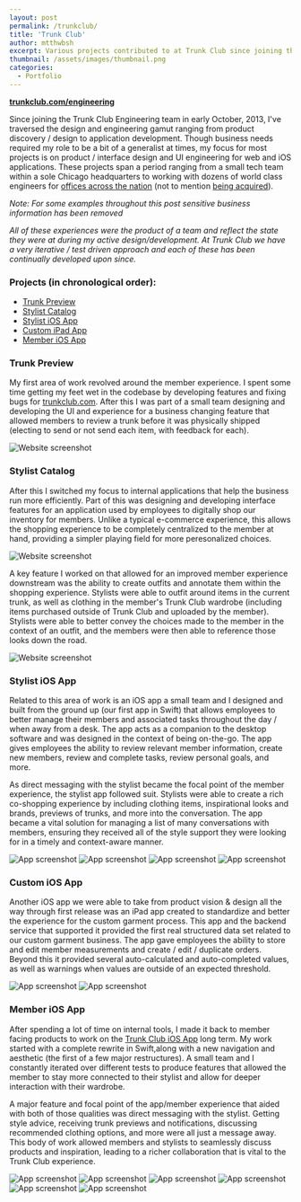 ```yaml
---
layout: post
permalink: /trunkclub/
title: 'Trunk Club'
author: mtthwbsh
excerpt: Various projects contributed to at Trunk Club since joining the engineering team as a software designer & engineer in October, 2013
thumbnail: /assets/images/thumbnail.png
categories:
  - Portfolio
---
```

[**trunkclub.com/engineering**][link1]

Since joining the Trunk Club Engineering team in early October, 2013, I've traversed the design and engineering gamut ranging from product discovery / design to application development. Though business needs required my role to be a bit of a generalist at times, my focus for most projects is on product / interface design and UI engineering for web and iOS applications. These projects span a period ranging from a small tech team within a sole Chicago headquarters to working with dozens of world class engineers for [offices across the nation][link3] (not to mention [being acquired][link2]).

_Note: For some examples throughout this post sensitive business information has been removed_

_All of these experiences were the product of a team and reflect the state they were at during my active design/development. At Trunk Club we have a very iterative / test driven approach and each of these has been continually developed upon since._

<div class="spacer half"></div>

### Projects (in chronological order):

<div class="spacer half"></div>

- [Trunk Preview](#TrunkPreview)
- [Stylist Catalog](#StylistCatalog)
- [Stylist iOS App](#StylistiOSApp)
- [Custom iPad App](#CustomiPadApp)
- [Member iOS App](#MemberiOSApp)

<div id="TrunkPreview" class="spacer"></div>

### Trunk Preview

My first area of work revolved around the member experience. I spent some time getting my feet wet in the codebase by developing features and fixing bugs for [trunkclub.com][link4]. After this I was part of a small team designing and developing the UI and experience for a business changing feature that allowed members to review a trunk before it was physically shipped (electing to send or not send each item, with feedback for each).

![Website screenshot][image1]

<div id="StylistCatalog" class="spacer"></div>

### Stylist Catalog

After this I switched my focus to internal applications that help the business run more efficiently. Part of this was designing and developing interface features for an application used by employees to digitally shop our inventory for members. Unlike a typical e-commerce experience, this allows the shopping experience to be completely centralized to the member at hand, providing a simpler playing field for more peresonalized choices.

![Website screenshot][image2]

A key feature I worked on that allowed for an improved member experience downstream was the ability to create outfits and annotate them within the shopping experience. Stylists were able to outfit around items in the current trunk, as well as clothing in the member's Trunk Club wardrobe (including items purchased outside of Trunk Club and uploaded by the member). Stylists were able to better convey the choices made to the member in the context of an outfit, and the members were then able to reference those looks down the road.

![Website screenshot][image3]

<div id="StylistiOSApp" class="spacer"></div>

### Stylist iOS App

Related to this area of work is an iOS app a small team and I designed and built from the ground up (our first app in Swift) that allows employees to better manage their members and associated tasks throughout the day / when away from a desk. The app acts as a companion to the desktop software and was designed in the context of being on-the-go. The app gives employees the ability to review relevant member information, create new members, review and complete tasks, review personal goals, and more.

As direct messaging with the stylist became the focal point of the member experience, the stylist app followed suit. Stylists were able to create a rich co-shopping experience by including clothing items, inspirational looks and brands, previews of trunks, and more into the conversation. The app became a vital solution for managing a list of many conversations with members, ensuring they received all of the style support they were looking for in a timely and context-aware manner.

![App screenshot][image4]
![App screenshot][image5]
![App screenshot][image6]
![App screenshot][image7]

<div id="CustomiPadApp" class="spacer"></div>

### Custom iOS App

Another iOS app we were able to take from product vision & design all the way through first release was an iPad app created to standardize and better the experience for the custom garment process. This app and the backend service that supported it provided the first real structured data set related to our custom garment business. The app gave employees the ability to store and edit member measurements and create / edit / duplicate orders. Beyond this it provided several auto-calculated and auto-completed values, as well as warnings when values are outside of an expected threshold.

![App screenshot][image8]
![App screenshot][image9]

<div id="MemberiOSApp" class="spacer"></div>

### Member iOS App

After spending a lot of time on internal tools, I made it back to member facing products to work on the [Trunk Club iOS App][link5] long term. My work started with a complete rewrite in Swift,along with a new navigation and aesthetic (the first of a few major restructures). A small team and I constantly iterated over different tests to produce features that allowed the member to stay more connected to their stylist and allow for deeper interaction with their wardrobe.

A major feature and focal point of the app/member experience that aided with both of those qualities was direct messaging with the stylist. Getting style advice, receiving trunk previews and notifications, discussing recommended clothing options, and more were all just a message away. This body of work allowed members and stylists to seamlessly discuss products and inspiration, leading to a richer collaboration that is vital to the Trunk Club experience.

![App screenshot][image10]
![App screenshot][image11]
![App screenshot][image12]
![App screenshot][image13]
![App screenshot][image14]
![App screenshot][image15]

<!-- Links -->
[link1]:			https://trunkclub.com/engineering
[link2]:			http://techcrunch.com/2014/07/31/nordstrom-acquires-mens-shopping-service-trunk-club/
[link3]:			https://www.trunkclub.com/locations
[link4]:			https://www.trunkclub.com/
[link5]:			https://itunes.apple.com/us/app/trunk-club-mens-clothing-service/id635441999?mt=8


<!-- Images -->
[image1]: 			/assets/images/trunk-preview.png
[image2]: 			/assets/images/catalog.png
[image3]: 			/assets/images/outfitting.png
[image4]: 			/assets/images/TCStylistMessages.png
[image5]: 			/assets/images/TCStylistConversation.png
[image6]: 			/assets/images/TCStylistConversationCards.png
[image7]: 			/assets/images/TCStylistProfile.png
[image8]: 			/assets/images/custom1.png
[image9]: 			/assets/images/custom2.png
[image10]: 			/assets/images/TCMemberConversation.png
[image11]: 			/assets/images/TCMemberConversation2.png
[image12]: 			/assets/images/TCMemberWardrobe.png
[image13]: 			/assets/images/TCMemberItemDetail1.png
[image14]: 			/assets/images/TCMemberItemDetail2.png
[image15]: 			/assets/images/TCMemberItemDetail3.png
